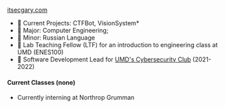[itsecgary.com](https://itsecgary.com)

- 🔭 Current Projects: CTFBot, VisionSystem*
- 🌱 Major: Computer Engineering; 
- 🌱 Minor: Russian Language
- 🏫 Lab Teaching Fellow (LTF) for an introduction to engineering class at UMD (ENES100)
- 👾 Software Development Lead for [UMD's Cybersecurity Club](https://csec.umd.edu) (2021-2022)

#### Current Classes (none)

- Currently interning at Northrop Grumman 
